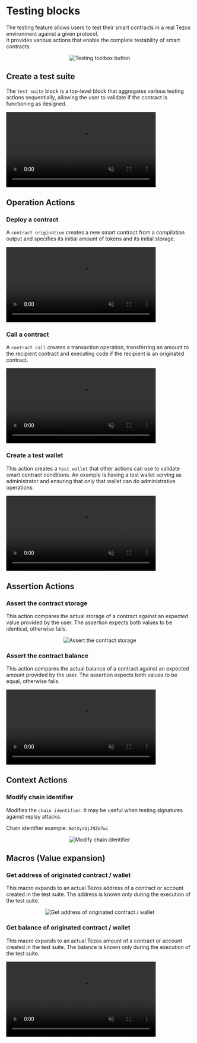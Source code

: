 # Testing blocks

The testing feature allows users to test their smart contracts in a real Tezos environment against a given protocol.<br/>
It provides various actions that enable the complete testability of smart contracts.

<center>
    <img
        src={require('@site/static/media/img/testing_toolbar_button.png').default}
        alt="Testing toolbox button"
    />
</center>

## Create a test suite

The `test suite` block is a top-level block that aggregates various testing actions sequentially, allowing the user to validate if the contract is functioning as designed.

<div style={{ display: "flex", justifyContent: "center" }}>
    <video width="80%" loop controls autoPlay muted>
        <source src={require('@site/static/media/guides/create_test_suite.webm').default} type='video/webm' />
    </video>
</div>

## Operation Actions
### Deploy a contract

A `contract origination` creates a new smart contract from a compilation output and specifies its initial amount of tokens and its initial storage.

<div style={{ display: "flex", justifyContent: "center" }}>
    <video width="80%" loop controls autoPlay muted>
        <source src={require('@site/static/media/guides/originate_action.webm').default} type='video/webm' />
    </video>
</div>

### Call a contract

A `contract call` creates a transaction operation, transferring an amount to the recipient contract and executing code if the recipient is an originated contract.

<div style={{ display: "flex", justifyContent: "center" }}>
    <video width="80%" loop controls autoPlay muted>
        <source src={require('@site/static/media/guides/call_contract_action.webm').default} type='video/webm' />
    </video>
</div>

### Create a test wallet

This action creates a `test wallet` that other actions can use
to validate smart contract conditions. An example is having a test wallet serving as administrator and ensuring that only that wallet can do administrative operations.

<div style={{ display: "flex", justifyContent: "center" }}>
    <video width="80%" loop controls autoPlay muted>
        <source src={require('@site/static/media/guides/create_wallet_action.webm').default} type='video/webm' />
    </video>
</div>

## Assertion Actions


### Assert the contract storage

This action compares the actual storage of a contract against an expected value provided by the user. The assertion expects both values to be identical, otherwise fails.

<center>
    <img
        src={require('@site/static/media/img/testing_assert_storage_block.png').default}
        alt="Assert the contract storage"
    />
</center>

### Assert the contract balance

This action compares the actual balance of a contract against an expected amount provided by the user. The assertion expects both values to be equal, otherwise fails.

<div style={{ display: "flex", justifyContent: "center" }}>
    <video width="80%" loop controls autoPlay muted>
        <source src={require('@site/static/media/guides/assert_balance.webm').default} type='video/webm' />
    </video>
</div>


## Context Actions

### Modify chain identifier

Modifies the `chain identifier`. It may be useful when testing signatures against replay attacks.

Chain identifier example: `NetXynUjJNZm7wi`

<center>
    <img
        src={require('@site/static/media/img/testing_chain_id_modifier_block.png').default}
        alt="Modify chain identifier"
    />
</center>

## Macros (Value expansion)

### Get address of originated contract / wallet

This macro expands to an actual Tezos address of a contract or account created in the test suite. The address is known only during the execution of the test suite.

<center>
    <img
        src={require('@site/static/media/img/testing_address_of_block.png').default}
        alt="Get address of originated contract / wallet"
    />
</center>

### Get balance of originated contract / wallet

This macro expands to an actual Tezos amount of a contract or account created in the test suite. The balance is known only during the execution of the test suite.

<div style={{ display: "flex", justifyContent: "center" }}>
    <video width="80%" loop controls autoPlay muted>
        <source src={require('@site/static/media/guides/balance_of.webm').default} type='video/webm' />
    </video>
</div>
